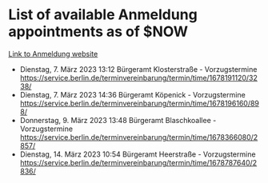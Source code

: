 # List of available Anmeldung appointments as of $NOW
[Link to Anmeldung website](https://service.berlin.de/terminvereinbarung/termin/tag.php?termin=1&anliegen[]=120686&dienstleisterlist=122210,122217,327316,122219,327312,122227,327314,122231,327346,122243,327348,122254,122252,329742,122260,329745,122262,329748,122271,327278,122273,327274,122277,327276,330436,122280,327294,122282,327290,122284,327292,122291,327270,122285,327266,122286,327264,122296,327268,150230,329760,122297,327286,122294,327284,122312,329763,122314,329775,122304,327330,122311,327334,122309,327332,317869,122281,327352,122279,329772,122283,122276,327324,122274,327326,122267,329766,122246,327318,122251,327320,122257,327322,122208,327298,122226,327300&herkunft=http%3A%2F%2Fservice.berlin.de%2Fdienstleistung%2F120686%2F)
- Dienstag, 7. März 2023 13:12 Bürgeramt Klosterstraße - Vorzugstermine https://service.berlin.de/terminvereinbarung/termin/time/1678191120/3238/
- Dienstag, 7. März 2023 14:36 Bürgeramt Köpenick - Vorzugstermine https://service.berlin.de/terminvereinbarung/termin/time/1678196160/898/
- Donnerstag, 9. März 2023 13:48 Bürgeramt Blaschkoallee - Vorzugstermine https://service.berlin.de/terminvereinbarung/termin/time/1678366080/2857/
- Dienstag, 14. März 2023 10:54 Bürgeramt Heerstraße - Vorzugstermine https://service.berlin.de/terminvereinbarung/termin/time/1678787640/2836/

